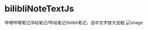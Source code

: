 # bilibliNoteTextJs
哔哩哔哩笔记/B站笔记/哔站笔记/bilibli笔记，选中文字放大加粗
![image](https://github.com/PaperFly-web/bilibliNoteTextJs/assets/62205559/5761e1f0-1930-4e24-959d-735953eb1f55)

